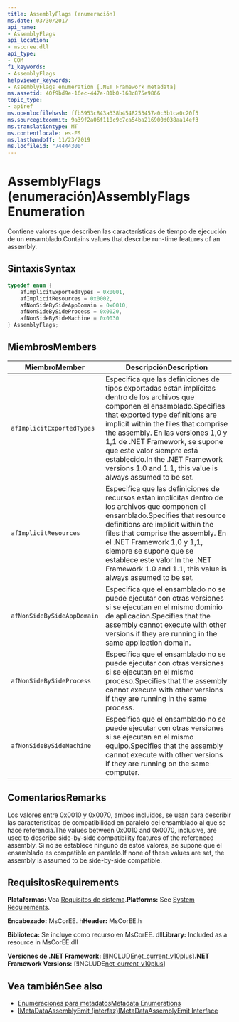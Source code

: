 ```yaml
---
title: AssemblyFlags (enumeración)
ms.date: 03/30/2017
api_name:
- AssemblyFlags
api_location:
- mscoree.dll
api_type:
- COM
f1_keywords:
- AssemblyFlags
helpviewer_keywords:
- AssemblyFlags enumeration [.NET Framework metadata]
ms.assetid: 40f9bd9e-16ec-447e-81b0-168c875e9866
topic_type:
- apiref
ms.openlocfilehash: ffb5953c843a338b4548253457a0c3b1ca0c20f5
ms.sourcegitcommit: 9a39f2a06f110c9c7ca54ba216900d038aa14ef3
ms.translationtype: MT
ms.contentlocale: es-ES
ms.lasthandoff: 11/23/2019
ms.locfileid: "74444300"
---
```

# <a name="assemblyflags-enumeration"></a><span data-ttu-id="cbad4-102">AssemblyFlags (enumeración)</span><span class="sxs-lookup"><span data-stu-id="cbad4-102">AssemblyFlags Enumeration</span></span>
<span data-ttu-id="cbad4-103">Contiene valores que describen las características de tiempo de ejecución de un ensamblado.</span><span class="sxs-lookup"><span data-stu-id="cbad4-103">Contains values that describe run-time features of an assembly.</span></span>  
  
## <a name="syntax"></a><span data-ttu-id="cbad4-104">Sintaxis</span><span class="sxs-lookup"><span data-stu-id="cbad4-104">Syntax</span></span>  
  
```cpp  
typedef enum {  
    afImplicitExportedTypes = 0x0001,  
    afImplicitResources = 0x0002,  
    afNonSideBySideAppDomain = 0x0010,  
    afNonSideBySideProcess = 0x0020,  
    afNonSideBySideMachine = 0x0030  
} AssemblyFlags;  
```  
  
## <a name="members"></a><span data-ttu-id="cbad4-105">Miembros</span><span class="sxs-lookup"><span data-stu-id="cbad4-105">Members</span></span>  
  
|<span data-ttu-id="cbad4-106">Miembro</span><span class="sxs-lookup"><span data-stu-id="cbad4-106">Member</span></span>|<span data-ttu-id="cbad4-107">Descripción</span><span class="sxs-lookup"><span data-stu-id="cbad4-107">Description</span></span>|  
|------------|-----------------|  
|`afImplicitExportedTypes`|<span data-ttu-id="cbad4-108">Especifica que las definiciones de tipos exportadas están implícitas dentro de los archivos que componen el ensamblado.</span><span class="sxs-lookup"><span data-stu-id="cbad4-108">Specifies that exported type definitions are implicit within the files that comprise the assembly.</span></span> <span data-ttu-id="cbad4-109">En las versiones 1,0 y 1,1 de .NET Framework, se supone que este valor siempre está establecido.</span><span class="sxs-lookup"><span data-stu-id="cbad4-109">In the .NET Framework versions 1.0 and 1.1, this value is always assumed to be set.</span></span>|  
|`afImplicitResources`|<span data-ttu-id="cbad4-110">Especifica que las definiciones de recursos están implícitas dentro de los archivos que componen el ensamblado.</span><span class="sxs-lookup"><span data-stu-id="cbad4-110">Specifies that resource definitions are implicit within the files that comprise the assembly.</span></span> <span data-ttu-id="cbad4-111">En el .NET Framework 1,0 y 1,1, siempre se supone que se establece este valor.</span><span class="sxs-lookup"><span data-stu-id="cbad4-111">In the .NET Framework 1.0 and 1.1, this value is always assumed to be set.</span></span>|  
|`afNonSideBySideAppDomain`|<span data-ttu-id="cbad4-112">Especifica que el ensamblado no se puede ejecutar con otras versiones si se ejecutan en el mismo dominio de aplicación.</span><span class="sxs-lookup"><span data-stu-id="cbad4-112">Specifies that the assembly cannot execute with other versions if they are running in the same application domain.</span></span>|  
|`afNonSideBySideProcess`|<span data-ttu-id="cbad4-113">Especifica que el ensamblado no se puede ejecutar con otras versiones si se ejecutan en el mismo proceso.</span><span class="sxs-lookup"><span data-stu-id="cbad4-113">Specifies that the assembly cannot execute with other versions if they are running in the same process.</span></span>|  
|`afNonSideBySideMachine`|<span data-ttu-id="cbad4-114">Especifica que el ensamblado no se puede ejecutar con otras versiones si se ejecutan en el mismo equipo.</span><span class="sxs-lookup"><span data-stu-id="cbad4-114">Specifies that the assembly cannot execute with other versions if they are running on the same computer.</span></span>|  
  
## <a name="remarks"></a><span data-ttu-id="cbad4-115">Comentarios</span><span class="sxs-lookup"><span data-stu-id="cbad4-115">Remarks</span></span>  
 <span data-ttu-id="cbad4-116">Los valores entre 0x0010 y 0x0070, ambos incluidos, se usan para describir las características de compatibilidad en paralelo del ensamblado al que se hace referencia.</span><span class="sxs-lookup"><span data-stu-id="cbad4-116">The values between 0x0010 and 0x0070, inclusive, are used to describe side-by-side compatibility features of the referenced assembly.</span></span> <span data-ttu-id="cbad4-117">Si no se establece ninguno de estos valores, se supone que el ensamblado es compatible en paralelo.</span><span class="sxs-lookup"><span data-stu-id="cbad4-117">If none of these values are set, the assembly is assumed to be side-by-side compatible.</span></span>  
  
## <a name="requirements"></a><span data-ttu-id="cbad4-118">Requisitos</span><span class="sxs-lookup"><span data-stu-id="cbad4-118">Requirements</span></span>  
 <span data-ttu-id="cbad4-119">**Plataformas:** Vea [Requisitos de sistema](../../../../docs/framework/get-started/system-requirements.md).</span><span class="sxs-lookup"><span data-stu-id="cbad4-119">**Platforms:** See [System Requirements](../../../../docs/framework/get-started/system-requirements.md).</span></span>  
  
 <span data-ttu-id="cbad4-120">**Encabezado:** MsCorEE. h</span><span class="sxs-lookup"><span data-stu-id="cbad4-120">**Header:** MsCorEE.h</span></span>  
  
 <span data-ttu-id="cbad4-121">**Biblioteca:** Se incluye como recurso en MsCorEE. dll</span><span class="sxs-lookup"><span data-stu-id="cbad4-121">**Library:** Included as a resource in MsCorEE.dll</span></span>  
  
 <span data-ttu-id="cbad4-122">**Versiones de .NET Framework:** [!INCLUDE[net_current_v10plus](../../../../includes/net-current-v10plus-md.md)]</span><span class="sxs-lookup"><span data-stu-id="cbad4-122">**.NET Framework Versions:** [!INCLUDE[net_current_v10plus](../../../../includes/net-current-v10plus-md.md)]</span></span>  
  
## <a name="see-also"></a><span data-ttu-id="cbad4-123">Vea también</span><span class="sxs-lookup"><span data-stu-id="cbad4-123">See also</span></span>

- [<span data-ttu-id="cbad4-124">Enumeraciones para metadatos</span><span class="sxs-lookup"><span data-stu-id="cbad4-124">Metadata Enumerations</span></span>](../../../../docs/framework/unmanaged-api/metadata/metadata-enumerations.md)
- [<span data-ttu-id="cbad4-125">IMetaDataAssemblyEmit (interfaz)</span><span class="sxs-lookup"><span data-stu-id="cbad4-125">IMetaDataAssemblyEmit Interface</span></span>](../../../../docs/framework/unmanaged-api/metadata/imetadataassemblyemit-interface.md)
